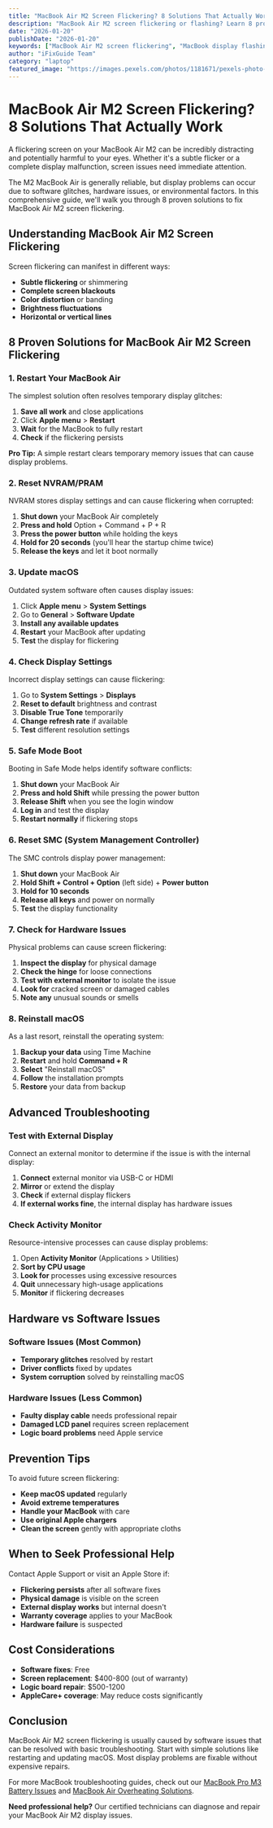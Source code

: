 ```yaml
---
title: "MacBook Air M2 Screen Flickering? 8 Solutions That Actually Work"
description: "MacBook Air M2 screen flickering or flashing? Learn 8 proven fixes for display issues including hardware and software solutions."
date: "2026-01-20"
publishDate: "2026-01-20"
keywords: ["MacBook Air M2 screen flickering", "MacBook display flashing", "M2 MacBook screen issues", "MacBook Air display problems", "MacBook screen repair"]
author: "iFixGuide Team"
category: "laptop"
featured_image: "https://images.pexels.com/photos/1181671/pexels-photo-1181671.jpeg?auto=compress&cs=tinysrgb&w=1200"
---
```


# MacBook Air M2 Screen Flickering? 8 Solutions That Actually Work

A flickering screen on your MacBook Air M2 can be incredibly distracting and potentially harmful to your eyes. Whether it's a subtle flicker or a complete display malfunction, screen issues need immediate attention.

The M2 MacBook Air is generally reliable, but display problems can occur due to software glitches, hardware issues, or environmental factors. In this comprehensive guide, we'll walk you through 8 proven solutions to fix MacBook Air M2 screen flickering.

## Understanding MacBook Air M2 Screen Flickering

Screen flickering can manifest in different ways:

- **Subtle flickering** or shimmering
- **Complete screen blackouts**
- **Color distortion** or banding
- **Brightness fluctuations**
- **Horizontal or vertical lines**

## 8 Proven Solutions for MacBook Air M2 Screen Flickering

### 1. Restart Your MacBook Air

The simplest solution often resolves temporary display glitches:

1. **Save all work** and close applications
2. Click **Apple menu** > **Restart**
3. **Wait** for the MacBook to fully restart
4. **Check** if the flickering persists

**Pro Tip:** A simple restart clears temporary memory issues that can cause display problems.

### 2. Reset NVRAM/PRAM

NVRAM stores display settings and can cause flickering when corrupted:

1. **Shut down** your MacBook Air completely
2. **Press and hold** Option + Command + P + R
3. **Press the power button** while holding the keys
4. **Hold for 20 seconds** (you'll hear the startup chime twice)
5. **Release the keys** and let it boot normally

### 3. Update macOS

Outdated system software often causes display issues:

1. Click **Apple menu** > **System Settings**
2. Go to **General** > **Software Update**
3. **Install any available updates**
4. **Restart** your MacBook after updating
5. **Test** the display for flickering

### 4. Check Display Settings

Incorrect display settings can cause flickering:

1. Go to **System Settings** > **Displays**
2. **Reset to default** brightness and contrast
3. **Disable True Tone** temporarily
4. **Change refresh rate** if available
5. **Test** different resolution settings

### 5. Safe Mode Boot

Booting in Safe Mode helps identify software conflicts:

1. **Shut down** your MacBook Air
2. **Press and hold Shift** while pressing the power button
3. **Release Shift** when you see the login window
4. **Log in** and test the display
5. **Restart normally** if flickering stops

### 6. Reset SMC (System Management Controller)

The SMC controls display power management:

1. **Shut down** your MacBook Air
2. **Hold Shift + Control + Option** (left side) + **Power button**
3. **Hold for 10 seconds**
4. **Release all keys** and power on normally
5. **Test** the display functionality

### 7. Check for Hardware Issues

Physical problems can cause screen flickering:

1. **Inspect the display** for physical damage
2. **Check the hinge** for loose connections
3. **Test with external monitor** to isolate the issue
4. **Look for** cracked screen or damaged cables
5. **Note any** unusual sounds or smells

### 8. Reinstall macOS

As a last resort, reinstall the operating system:

1. **Backup your data** using Time Machine
2. **Restart** and hold **Command + R**
3. **Select** "Reinstall macOS"
4. **Follow** the installation prompts
5. **Restore** your data from backup

## Advanced Troubleshooting

### Test with External Display

Connect an external monitor to determine if the issue is with the internal display:

1. **Connect** external monitor via USB-C or HDMI
2. **Mirror** or extend the display
3. **Check** if external display flickers
4. **If external works fine**, the internal display has hardware issues

### Check Activity Monitor

Resource-intensive processes can cause display problems:

1. Open **Activity Monitor** (Applications > Utilities)
2. **Sort by CPU usage**
3. **Look for** processes using excessive resources
4. **Quit** unnecessary high-usage applications
5. **Monitor** if flickering decreases

## Hardware vs Software Issues

### Software Issues (Most Common)
- **Temporary glitches** resolved by restart
- **Driver conflicts** fixed by updates
- **System corruption** solved by reinstalling macOS

### Hardware Issues (Less Common)
- **Faulty display cable** needs professional repair
- **Damaged LCD panel** requires screen replacement
- **Logic board problems** need Apple service

## Prevention Tips

To avoid future screen flickering:

- **Keep macOS updated** regularly
- **Avoid extreme temperatures**
- **Handle your MacBook** with care
- **Use original Apple chargers**
- **Clean the screen** gently with appropriate cloths

## When to Seek Professional Help

Contact Apple Support or visit an Apple Store if:

- **Flickering persists** after all software fixes
- **Physical damage** is visible on the screen
- **External display works** but internal doesn't
- **Warranty coverage** applies to your MacBook
- **Hardware failure** is suspected

## Cost Considerations

- **Software fixes**: Free
- **Screen replacement**: $400-800 (out of warranty)
- **Logic board repair**: $500-1200
- **AppleCare+ coverage**: May reduce costs significantly

## Conclusion

MacBook Air M2 screen flickering is usually caused by software issues that can be resolved with basic troubleshooting. Start with simple solutions like restarting and updating macOS. Most display problems are fixable without expensive repairs.

For more MacBook troubleshooting guides, check out our [MacBook Pro M3 Battery Issues](/troubleshooting/laptop/macbook-pro-m3-battery-draining-fast) and [MacBook Air Overheating Solutions](/troubleshooting/laptop/macbook-air-overheating-fix).

**Need professional help?** Our certified technicians can diagnose and repair your MacBook Air M2 display issues.

